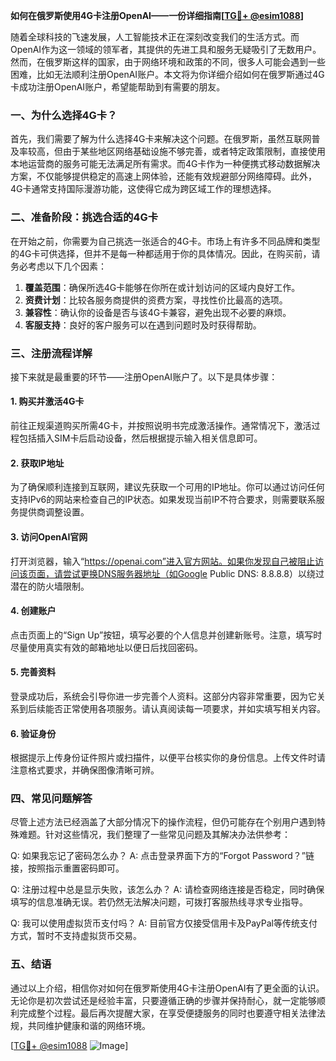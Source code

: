 **如何在俄罗斯使用4G卡注册OpenAI——一份详细指南[[TG💪+ @esim1088](https://t.me/s/esim1088)]**

随着全球科技的飞速发展，人工智能技术正在深刻改变我们的生活方式。而OpenAI作为这一领域的领军者，其提供的先进工具和服务无疑吸引了无数用户。然而，在俄罗斯这样的国家，由于网络环境和政策的不同，很多人可能会遇到一些困难，比如无法顺利注册OpenAI账户。本文将为你详细介绍如何在俄罗斯通过4G卡成功注册OpenAI账户，希望能帮助到有需要的朋友。

### 一、为什么选择4G卡？

首先，我们需要了解为什么选择4G卡来解决这个问题。在俄罗斯，虽然互联网普及率较高，但由于某些地区网络基础设施不够完善，或者特定政策限制，直接使用本地运营商的服务可能无法满足所有需求。而4G卡作为一种便携式移动数据解决方案，不仅能够提供稳定的高速上网体验，还能有效规避部分网络障碍。此外，4G卡通常支持国际漫游功能，这使得它成为跨区域工作的理想选择。

### 二、准备阶段：挑选合适的4G卡

在开始之前，你需要为自己挑选一张适合的4G卡。市场上有许多不同品牌和类型的4G卡可供选择，但并不是每一种都适用于你的具体情况。因此，在购买前，请务必考虑以下几个因素：

1. **覆盖范围**：确保所选4G卡能够在你所在或计划访问的区域内良好工作。
2. **资费计划**：比较各服务商提供的资费方案，寻找性价比最高的选项。
3. **兼容性**：确认你的设备是否与该4G卡兼容，避免出现不必要的麻烦。
4. **客服支持**：良好的客户服务可以在遇到问题时及时获得帮助。

### 三、注册流程详解

接下来就是最重要的环节——注册OpenAI账户了。以下是具体步骤：

#### 1. 购买并激活4G卡
前往正规渠道购买所需4G卡，并按照说明书完成激活操作。通常情况下，激活过程包括插入SIM卡后启动设备，然后根据提示输入相关信息即可。

#### 2. 获取IP地址
为了确保顺利连接到互联网，建议先获取一个可用的IP地址。你可以通过访问任何支持IPv6的网站来检查自己的IP状态。如果发现当前IP不符合要求，则需要联系服务提供商调整设置。

#### 3. 访问OpenAI官网
打开浏览器，输入“https://openai.com”进入官方网站。如果你发现自己被阻止访问该页面，请尝试更换DNS服务器地址（如Google Public DNS: 8.8.8.8）以绕过潜在的防火墙限制。

#### 4. 创建账户
点击页面上的“Sign Up”按钮，填写必要的个人信息并创建新账号。注意，填写时尽量使用真实有效的邮箱地址以便日后找回密码。

#### 5. 完善资料
登录成功后，系统会引导你进一步完善个人资料。这部分内容非常重要，因为它关系到后续能否正常使用各项服务。请认真阅读每一项要求，并如实填写相关内容。

#### 6. 验证身份
根据提示上传身份证件照片或扫描件，以便平台核实你的身份信息。上传文件时请注意格式要求，并确保图像清晰可辨。

### 四、常见问题解答

尽管上述方法已经涵盖了大部分情况下的操作流程，但仍可能存在个别用户遇到特殊难题。针对这些情况，我们整理了一些常见问题及其解决办法供参考：

Q: 如果我忘记了密码怎么办？
A: 点击登录界面下方的“Forgot Password？”链接，按照指示重置密码即可。

Q: 注册过程中总是显示失败，该怎么办？
A: 请检查网络连接是否稳定，同时确保填写的信息准确无误。若仍然无法解决问题，可拨打客服热线寻求专业指导。

Q: 我可以使用虚拟货币支付吗？
A: 目前官方仅接受信用卡及PayPal等传统支付方式，暂时不支持虚拟货币交易。

### 五、结语

通过以上介绍，相信你对如何在俄罗斯使用4G卡注册OpenAI有了更全面的认识。无论你是初次尝试还是经验丰富，只要遵循正确的步骤并保持耐心，就一定能够顺利完成整个过程。最后再次提醒大家，在享受便捷服务的同时也要遵守相关法律法规，共同维护健康和谐的网络环境。

[[TG💪+ @esim1088](https://t.me/s/esim1088) ![Image](https://i.postimg.cc/4NQfJmqS/Snipaste-2025-05-13-00-14-12.png)]